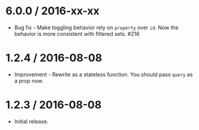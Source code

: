 6.0.0 / 2016-xx-xx
==================

  * Bug fix - Make toggling behavior rely on `property` over `id`. Now the behavior is more consistent with filtered sets. #216

1.2.4 / 2016-08-08
==================

  * Improvement - Rewrite as a stateless function. You should pass `query` as a prop now.

1.2.3 / 2016-08-08
==================

  * Initial release.

